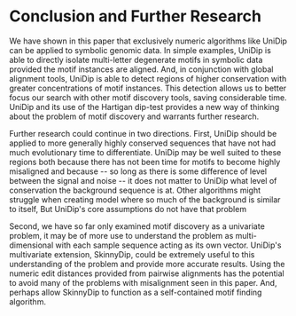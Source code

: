 
# Conclusion and Further Research

We have shown in this paper that exclusively numeric algorithms like UniDip can be applied to symbolic genomic data. In simple examples, UniDip is able to directly isolate multi-letter degenerate motifs in symbolic data provided the motif instances are aligned. And, in conjunction with global alignment tools, UniDip is able to detect regions of higher conservation with greater concentrations of motif instances. This detection allows us to better focus our search with other motif discovery tools, saving considerable time. UniDip and its use of the Hartigan dip-test provides a new way of thinking about the problem of motif discovery and warrants further research. 

Further research could continue in two directions. First, UniDip should be applied to more generally highly conserved sequences that have not had much evolutionary time to differentiate. UniDip may be well suited to these regions both because there has not been time for motifs to become highly misaligned and because -- so long as there is some difference of level between the signal and noise -- it does not matter to UniDip what level of conservation the background sequence is at. Other algorithms might struggle when creating model where so much of the background is similar to itself, But UniDip's core assumptions do not have that problem

Second, we have so far only examined motif discovery as a univariate problem, it may be of more use to understand the problem as multi-dimensional with each sample sequence acting as its own vector. UniDip's multivariate extension, SkinnyDip, could be extremely useful to this understanding of the problem and provide more accurate results. Using the numeric edit distances provided from pairwise alignments has the potential to avoid many of the problems with misalignment seen in this paper. And, perhaps allow SkinnyDip to function as a self-contained motif finding algorithm.
